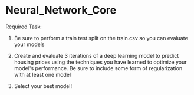 # Neural_Network_Core

Required Task:

1) Be sure to perform a train test split on the train.csv so you can evaluate your models

2) Create and evaluate 3 iterations of a deep learning model to predict housing prices using the techniques you have learned to optimize your model's performance.  Be sure to include some form of regularization with at least one model

3) Select your best model!
